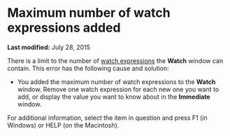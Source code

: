 
# Maximum number of watch expressions added

 **Last modified:** July 28, 2015

There is a limit to the number of  [watch expressions](b8bdf64f-5920-1ae9-16d0-b26d09524a30.md) the **Watch** window can contain. This error has the following cause and solution:




- You added the maximum number of watch expressions to the  **Watch** window. Remove one watch expression for each new one you want to add, or display the value you want to know about in the **Immediate** window.
    

For additional information, select the item in question and press F1 (in Windows) or HELP (on the Macintosh).
